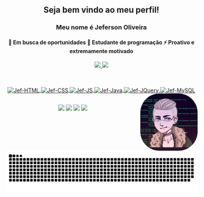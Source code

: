 <div align="center">
<h2> Seja bem vindo ao meu perfil!</h2>
  <h3>Meu nome é Jeferson Oliveira</h3>
</div>

<div align="center">
  <h4>
  🔭 Em busca de oportunidades
  🌱 Estudante de programação 
  ⚡ Proativo e extremamente motivado
  </h4>
</div>

<div align="center">
  <a href="https://github.com/rafaballerini">
  <img height="180em" src="https://github-readme-stats.vercel.app/api?username=Jefitoifto&show_icons=true&theme=tokyonight&include_all_commits=true&count_private=true"/>
    <img height="180em" src="https://github-readme-stats.vercel.app/api/top-langs/?username=Jefitoifto&theme=tokyonight&hide_border=false&&layout=compact"/>
</div>

##

<div align="center" style="display: inline_block"><br>
  <img align="center" alt="Jef-HTML" height="30" width="40" 
src="https://cdn.jsdelivr.net/gh/devicons/devicon/icons/html5/html5-original.svg" />
  <img align="center" alt="Jef-CSS" height="30" width="40" src="https://cdn.jsdelivr.net/gh/devicons/devicon/icons/css3/css3-original.svg">
  <img align="center" alt="Jef-JS" height="30" width="40" src="https://cdn.jsdelivr.net/gh/devicons/devicon/icons/javascript/javascript-original.svg" />   
  <img align="center" alt="Jef-Java" height="30" width="40" src="https://cdn.jsdelivr.net/gh/devicons/devicon/icons/java/java-original.svg">
  <img align="center" alt="Jef-JQuery" height="30" width="40" src="https://cdn.jsdelivr.net/gh/devicons/devicon/icons/jquery/jquery-original.svg">
  <img align="center" alt="Jef-MySQL" height="30" width="40" src="https://cdn.jsdelivr.net/gh/devicons/devicon/icons/mysql/mysql-original.svg">
  <img align="right" alt="Jef-pic" height="150" style="border-radius:50px;" src="download20230104172040.png">
</div>

##

<div align="center">
 <a href="https://www.youtube.com/channel/UCOnC0diWQwn-QQS3HghjjbA" target="_blank"><img src="https://img.shields.io/badge/YouTube-FF0000?style=for-the-badge&logo=youtube&logoColor=white" target="_blank"></a>
  <a href="https://www.instagram.com/jeefisantos/" target="_blank"><img src="https://img.shields.io/badge/-Instagram-%23E4405F?style=for-the-badge&logo=instagram&logoColor=white" target="_blank"></a> 
  <a href = "mailto:jeferson.greenish@gmail.com"><img src="https://img.shields.io/badge/-Gmail-%23333?style=for-the-badge&logo=gmail&logoColor=white" target="_blank"></a>
  <a href="https://www.linkedin.com/in/jeferson-de-oliveira-santos/" target="_blank"><img src="https://img.shields.io/badge/-LinkedIn-%230077B5?style=for-the-badge&logo=linkedin&logoColor=white" target="_blank"></a> 
  
  ##
 ![Snake animation](https://github.com/Jefitoifto/Jefitoifto/blob/output/github-contribution-grid-snake.svg)
</div>
